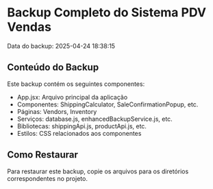 # Backup Completo do Sistema PDV Vendas 
 
Data do backup: 2025-04-24 18:38:15 
 
## Conteúdo do Backup 
 
Este backup contém os seguintes componentes: 
 
- App.jsx: Arquivo principal da aplicação 
- Componentes: ShippingCalculator, SaleConfirmationPopup, etc. 
- Páginas: Vendors, Inventory 
- Serviços: database.js, enhancedBackupService.js, etc. 
- Bibliotecas: shippingApi.js, productApi.js, etc. 
- Estilos: CSS relacionados aos componentes 
 
## Como Restaurar 
 
Para restaurar este backup, copie os arquivos para os diretórios correspondentes no projeto. 
